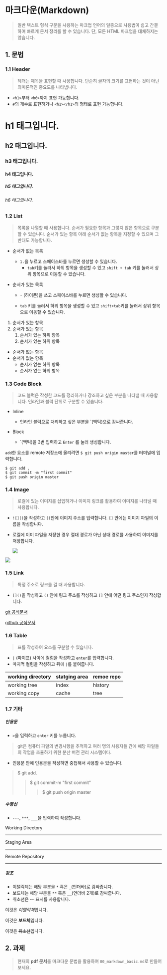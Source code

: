 # 마크다운(Markdown)

> 일반 텍스트 형식 구문을 사용하는 마크업 언어의 일종으로 사용법이 쉽고 간결하여 빠르게 문서 정리를 할 수 있습니다. 단, 모든 HTML 마크업을 대체하지는 않습니다.



## 1. 문법

### 1.1 Header

> 헤더는 제목을 표현할 때 사용합니다. 단순히 글자의 크기를 표현하는 것이 아닌 의미론적인 중요도를 나타냅니다.

- `<h1>`부터 `<h6>`까지 표현 가능합니다.
- `#`의 개수로 표현하거나 `<h1></h1>`의 형태로 표현 가능합니다.



# h1 태그입니다.

## h2 태그입니다.

### h3 태그입니다.

#### h4 태그입니다.

##### h5 태그입니다.

###### h6 태그입니다.



### 1.2 List

> 목록을 나열할 때 사용합니다. 순서가 필요한 항목과 그렇지 않은 항목으로 구분할 수 있습니다. 순서가 있는 항목 아래 순서가 없는 항목을 지정할 수 있으며 그 반대도 가능합니다.

- 순서가 없는 목록

  - `1.`을 누르고 스페이스바를 누르면 생성할 수 있습니다.
    - `tab`키를 눌러서 하위 항목을 생성할 수 있고 `shift + tab` 키를 눌러서 상위 항목으로 이동할 수 있습니다.

- 순서가 있는 목록

  - `-` (하이픈)을 쓰고 스페이스바를 누르면 생성할 수 있습니다.

  - `tab` 키를 눌러서 하위 항목을 생성할 수 있고 `shift+tab`키를 눌러서 상위 항목으로 이동할 수 있습니다.

    

1. 순서가 있는 항목
2. 순서가 있는 항목
   1. 순서가 있는 하위 항목
   2. 순서가 있는 하위 항목



- 순서가 없는 항목
- 순서가 없는 항목
  - 순서가 없는 하위 항목
  - 순서가 없는 하위 항목



### 1.3 Code Block

> 코드 블럭은 작성한 코드를 정리하거나 강조하고 싶은 부분을 나타낼 때 사용합니다. 인라인과 블럭 단위로 구분할 수 있습니다.

- Inline

  - 인라인 블럭으로 처리하고 싶은 부분을 `(백틱)으로 감싸줍니다.

- Block

  - `(백틱)을 3번 입력하고 ```Enter``` 를 눌러 생성합니다.

    

`add`한 요소를 remote 저장소에 올리려면 ```$ git push origin master```를 터미널에 입력합니다.

```
$ git add .
$ git commit -m "first commit"
$ git push origin master

```

### 1.4 Image

> 로컬에 있는 이미지를 삽입하거나 이미지 링크를 활용하여 이미지를 나타낼 때 사용합니다.

- `![]()`을 작성하고 `()`안에 이미지 주소를 입력합니다. `[]` 안에는 이미지 파일의 이름을 작성합니다.

- 로컬에 이미 파일을 저장한 경우 절대 경로가 아닌 상대 경로를 사용하여 이미지를 저장합니다.

  ![](https://images.velog.io/post-images/leejh3224/971855e0-e5d5-11e9-b5e4-f972be559391/git.png)

  

![](C:\Users\student\Desktop\다운로드.png)



### 1.5 Link

> 특정 주소로 링크를 걸 때 사용합니다.

- `[]()`을 작성하고 `()` 안에 링크 주소를 작성하고 `[]` 안에 어떤 링크 주소인지 작성합니다.



[git 공식문서](https://git-scm.com/)

[github 공식문서](https://github.com/)



### 1.6 Table

> 표를 작성하여 요소를 구분할 수 있습니다.

- `|` (파이프) 사이에 컬럼을 작성하고 `enter`를 입력합니다.
- 마지먹 컬럼을 작성하고 뒤에 `|`를 붙여줍니다.



| working directory | statging area | remoe repo |
| ----------------- | ------------- | ---------- |
| working tree      | index         | history    |
| working copy      | cache         | tree       |



### 1.7 기타

##### 인용문

- `>`을 입력하고 `enter` 키를 누릅니다.

> git은 컴퓨터 파일의 변경사항을 추적하고 여러 명의 사용자들 간에 해당 파일들의 작업을 조율하기 위한 분산 버전 관리 시스템이다.

- 인용문 안에 인용문을 작성하면 중첩해서 사용할 수 있습니다.

> $ git add.
>
> > $ git commit-m "first commit"
> >
> > > $ git push origin master



##### 수평선

- `---`, `***`, `___`을 입력하여 작성합니다.

Working Directory

___

Staging Area

***

Remote Repository

___



##### 강조

- 이탤릭체는 해당 부분을 `*` 혹은 `_`(언더바)로 감싸줍니다.
- 보드체는 해당 부분을 `**` 혹은 `__`(언더바 2개)로 감싸줍니다.
- 취소선은 `~~` 표시를 사용합니다.

이것은 *이탤릭체*입니다.

이것은 **보드체**입니다.

이것은 ~~취소선~~입니다.



## 2. 과제

> 현재의 **pdf 문서**를 마크다운 문법을 활용하여 `00_markdown_basic.md`로 만들어 보세요.